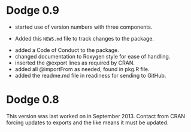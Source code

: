 # Dodge 0.9

- started use of version numbers with three components.
* Added this `NEWS.md` file to track changes to the package.
- added a Code of Conduct to the package.
- changed documentation to Roxygen style for ease of handling.
- inserted the @export lines as required by CRAN.
- added all @importFrom as needed; found in pkg.R file.
- added the readme.md file in readiness for sending to GitHub.

# Dodge 0.8

This version was last worked on in September 2013. Contact from CRAN forcing updates to exports and the like means it must be updated.
